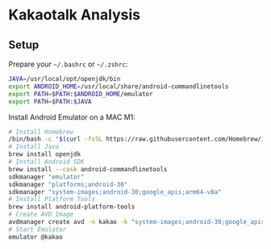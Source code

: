 # Kakaotalk Analysis

## Setup

Prepare your `~/.bashrc` or `~/.zshrc`:

```bash
JAVA=/usr/local/opt/openjdk/bin
export ANDROID_HOME=/usr/local/share/android-commandlinetools
export PATH=$PATH:$ANDROID_HOME/emulator
export PATH=$PATH:$JAVA
```

Install Android Emulator on a MAC M1:

```bash
# Install Homebrew
/bin/bash -c "$(curl -fsSL https://raw.githubusercontent.com/Homebrew/install/HEAD/install.sh)"
# Install Java
brew install openjdk
# Install Android SDK
brew install --cask android-commandlinetools
sdkmanager "emulator"
sdkmanager "platforms;android-30"
sdkmanager "system-images;android-30;google_apis;arm64-v8a"
# Install Platform Tools
brew install android-platform-tools
# Create AVD Image
avdmanager create avd -n kakao -k "system-images;android-30;google_apis;arm64-v8a"
# Start Emulator
emulator @kakao
```
